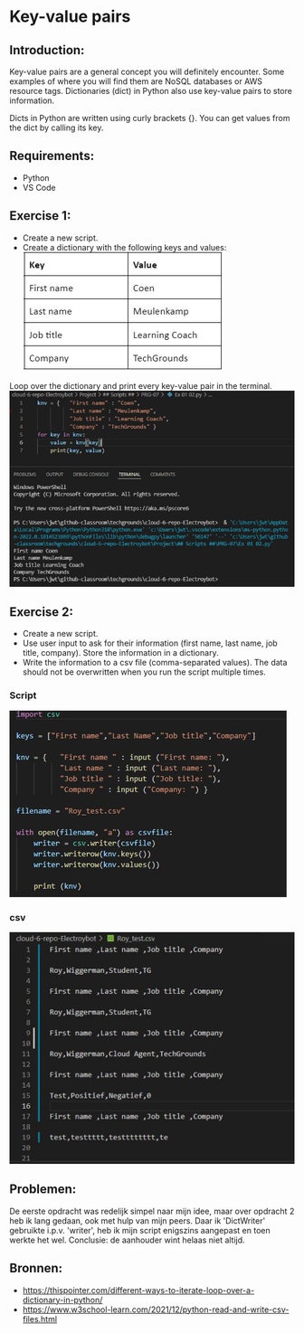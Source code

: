 # Key-value pairs

## Introduction:
Key-value pairs are a general concept you will definitely encounter. Some examples of where you will find them are NoSQL databases or AWS resource tags. Dictionaries (dict) in Python also use key-value pairs to store information.  

Dicts in Python are written using curly brackets {}. You can get values from the dict by calling its key.  

## Requirements:  
- Python 
- VS Code 

## Exercise 1:
- Create a new script.
- Create a dictionary with the following keys and values:  
![Kijk](https://github.com/techgrounds/cloud-6-repo-Electroybot/blob/main/00_includes/%23%23%20Project%20%23%23/PRG-08/Ex%2001%2001.JPG?raw=true)  

Loop over the dictionary and print every key-value pair in the terminal.  
![Kijk](https://github.com/techgrounds/cloud-6-repo-Electroybot/blob/main/00_includes/%23%23%20Project%20%23%23/PRG-08/Ex%2001%2002.JPG?raw=true)

## Exercise 2:  
- Create a new script.  
- Use user input to ask for their information (first name, last name, job title, company). Store the information in a dictionary.  
- Write the information to a csv file (comma-separated values). The data should not be overwritten when you run the script multiple times.  

### Script
![Kijk](https://github.com/techgrounds/cloud-6-repo-Electroybot/blob/main/00_includes/%23%23%20Project%20%23%23/PRG-08/Ex%2002%20Script.JPG?raw=true)  

### csv  
![Kijk](https://github.com/techgrounds/cloud-6-repo-Electroybot/blob/main/00_includes/%23%23%20Project%20%23%23/PRG-08/Ex%2002%20csvfile.JPG?raw=true)  

## Problemen:  
De eerste opdracht was redelijk simpel naar mijn idee, maar over opdracht 2 heb ik lang gedaan, ook met hulp van mijn peers. Daar ik 'DictWriter' gebruikte i.p.v. 'writer', heb ik mijn script enigszins aangepast en toen werkte het wel. Conclusie: de aanhouder wint helaas niet altijd.

## Bronnen:
- https://thispointer.com/different-ways-to-iterate-loop-over-a-dictionary-in-python/
- https://www.w3school-learn.com/2021/12/python-read-and-write-csv-files.html
